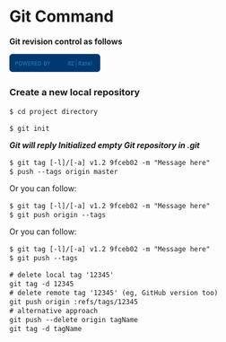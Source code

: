 # Git Command
**Git revision control as follows**

[![N|Solid](https://raw.githubusercontent.com/rzrasel/Git-Command/master/power-rzrasel.png)](http://rzrasel.net/)


### Create a new local repository
```git-init
$ cd project directory
```
```git-init
$ git init
```
***Git will reply
Initialized empty Git repository in .git***
```git-init
$ git tag [-l]/[-a] v1.2 9fceb02 -m "Message here"
$ push --tags origin master
```
Or you can follow:
```git-init
$ git tag [-l]/[-a] v1.2 9fceb02 -m "Message here"
$ git push origin --tags
```
Or you can follow:
```git-init
$ git tag [-l]/[-a] v1.2 9fceb02 -m "Message here"
$ git push --tags
```
```git-init
# delete local tag '12345'
git tag -d 12345
# delete remote tag '12345' (eg, GitHub version too)
git push origin :refs/tags/12345
# alternative approach
git push --delete origin tagName
git tag -d tagName
```
